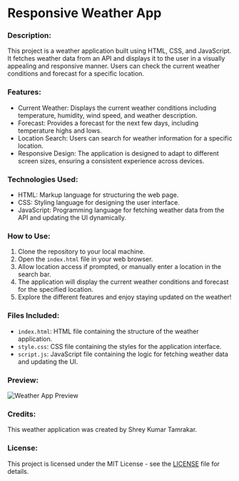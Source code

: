 # Responsive Weather App

### Description:
This project is a weather application built using HTML, CSS, and JavaScript. It fetches weather data from an API and displays it to the user in a visually appealing and responsive manner. Users can check the current weather conditions and forecast for a specific location.

### Features:
- Current Weather: Displays the current weather conditions including temperature, humidity, wind speed, and weather description.
- Forecast: Provides a forecast for the next few days, including temperature highs and lows.
- Location Search: Users can search for weather information for a specific location.
- Responsive Design: The application is designed to adapt to different screen sizes, ensuring a consistent experience across devices.

### Technologies Used:
- HTML: Markup language for structuring the web page.
- CSS: Styling language for designing the user interface.
- JavaScript: Programming language for fetching weather data from the API and updating the UI dynamically.

### How to Use:
1. Clone the repository to your local machine.
2. Open the `index.html` file in your web browser.
3. Allow location access if prompted, or manually enter a location in the search bar.
4. The application will display the current weather conditions and forecast for the specified location.
5. Explore the different features and enjoy staying updated on the weather!

### Files Included:
- `index.html`: HTML file containing the structure of the weather application.
- `style.css`: CSS file containing the styles for the application interface.
- `script.js`: JavaScript file containing the logic for fetching weather data and updating the UI.

### Preview:
![Weather App Preview](weather_app_preview.png)

### Credits:
This weather application was created by Shrey Kumar Tamrakar.

### License:
This project is licensed under the MIT License - see the [LICENSE](LICENSE) file for details.
